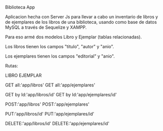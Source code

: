 Biblioteca App

Aplicacion hecha con Server Js para llevar a cabo un inventario de libros y de ejemplares de los libros de una biblioteca, usando como base de datos MySQL a través de Sequelize y XAMPP.

Para eso armé dos modelos Libro y Ejemplar (tablas relacionadas).

Los libros tienen los campos "titulo", "autor" y "anio".

Los ejemplares tienen los campos "editorial" y "anio".


Rutas:

LIBRO                                                             EJEMPLAR

GET all:'app/libros'                                              GET all:'app/ejemplares'

GET by Id:'app/libros/id'                                         GET by Id:'app/ejemplares/id'

POST:'app/libros'                                                 POST:'app/ejemplares'

PUT:'app/libros/id'                                               PUT:'app/ejemplares/id'

DELETE:'app/libros/id'                                            DELETE:'app/ejemplares/id'
